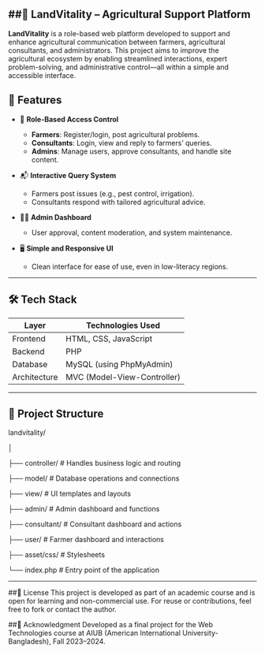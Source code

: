 ##🌿 LandVitality – Agricultural Support Platform 
---

**LandVitality** is a role-based web platform developed to support and enhance agricultural communication between farmers, agricultural consultants, and administrators. This project aims to improve the agricultural ecosystem by enabling streamlined interactions, expert problem-solving, and administrative control—all within a simple and accessible interface.

## 🚀 Features

- 🔐 **Role-Based Access Control**
  - **Farmers**: Register/login, post agricultural problems.
  - **Consultants**: Login, view and reply to farmers’ queries.
  - **Admins**: Manage users, approve consultants, and handle site content.

- 📬 **Interactive Query System**
  - Farmers post issues (e.g., pest control, irrigation).
  - Consultants respond with tailored agricultural advice.

- 🧑‍💼 **Admin Dashboard**
  - User approval, content moderation, and system maintenance.

- 🖥️ **Simple and Responsive UI**
  - Clean interface for ease of use, even in low-literacy regions.

---

## 🛠 Tech Stack

| Layer       | Technologies Used        |
|------------|---------------------------|
| Frontend   | HTML, CSS, JavaScript     |
| Backend    | PHP                       |
| Database   | MySQL (using PhpMyAdmin)  |
| Architecture | MVC (Model-View-Controller) |

---

## 📁 Project Structure

landvitality/

│

├── controller/       # Handles business logic and routing

├── model/            # Database operations and connections

├── view/             # UI templates and layouts

├── admin/            # Admin dashboard and functions

├── consultant/       # Consultant dashboard and actions

├── user/             # Farmer dashboard and interactions

├── asset/css/         # Stylesheets

└── index.php          # Entry point of the application

---

##📄 License
This project is developed as part of an academic course and is open for learning and non-commercial use. For reuse or contributions, feel free to fork or contact the author.

##🙌 Acknowledgment
Developed as a final project for the Web Technologies course at AIUB (American International University-Bangladesh), Fall 2023–2024.
